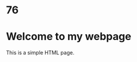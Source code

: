 # 76
<!DOCTYPE html>
<html>
<head>
  <title>Simple 
# HTML Page</Title>
</head>
</body>
  <h1>Welcome to my webpage</h1>
  <p>This is a simple HTML page.</p>
</body>
</html>
